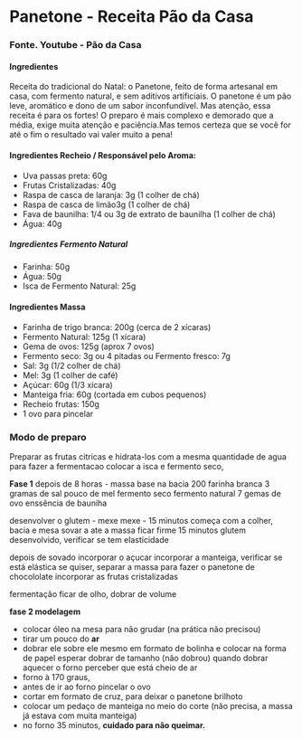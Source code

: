 # Panetone - Receita Pão da Casa
### Fonte. Youtube - Pão da Casa
#### Ingredientes
Receita do tradicional do Natal: o Panetone, feito de forma artesanal em casa, com fermento natural, e sem aditivos artificiais. 
O panetone é um pão leve, aromático e dono de um sabor inconfundível. Mas atenção, essa receita é para os fortes! O preparo é mais complexo e demorado que a média, exige muita atenção e paciência.Mas temos certeza que se você for até o fim o resultado vai valer muito a pena!

#### Ingredientes Recheio / Responsável pelo Aroma:
* Uva passas preta: 60g
* Frutas Cristalizadas: 40g
* Raspa de casca de laranja: 3g (1 colher de chá)
* Raspa de casca de limão3g (1 colher de chá)
* Fava de baunilha: 1/4 ou 3g de extrato de baunilha (1 colher de chá)
* Água: 40g

##### Ingredientes Fermento Natural
* Farinha: 50g
* Água: 50g
* Isca de Fermento Natural: 25g

#### Ingredientes Massa
* Farinha de trigo branca: 200g (cerca de 2 xícaras)
* Fermento Natural: 125g (1 xícara)
* Gema de ovos: 125g (aprox 7 ovos)
* Fermento seco: 3g ou 4 pitadas ou Fermento fresco: 7g
* Sal: 3g (1/2 colher de chá)
* Mel: 3g (1 colher de café)
* Açúcar: 60g (1/3 xícara)
* Manteiga fria: 60g (cortada em cubos pequenos)
* Recheio frutas: 150g
* 1 ovo para pincelar

### Modo de preparo
Preparar as frutas citricas e hidrata-los com a mesma quantidade de agua
para fazer a fermentacao colocar a isca e fermento seco, 

**Fase 1**
depois de 8 horas - massa base
na bacia
200 farinha branca
3 gramas de sal
pouco de mel
fermento seco
fermento natural
7 gemas de ovo
enssência de bauniha

desenvolver o glutem - mexe mexe - 15 minutos
começa com a colher, bacia e mesa
sovar a ate a massa ficar firme
15 minutos glutem desenvolvido, verificar se tem elasticidade

depois de sovado
incorporar o açucar
incorporar a manteiga, verificar se está elástica
se quiser, separar a massa para fazer o panetone de chocololate
incorporar as frutas cristalizadas

fermentação ficar de olho, dobrar de volume

**fase 2 modelagem**
* colocar óleo na mesa para não grudar (na prática não precisou)
* tirar um pouco do **ar**
* dobrar ele sobre ele mesmo
em formato de bolinha e colocar na forma de papel
esperar dobrar de tamanho (não dobrou)
quando dobrar aquecer o forno
perceber que está cheio de ar
* forno à 170 graus, 
* antes de ir ao forno pincelar o ovo
* cortar em formato de cruz, para deixar o panetone brilhoto
* colocar um pedaço de manteiga no meio do corte (não precisa, a massa já estava com muita manteiga)
* no forno 35 minutos, **cuidado para não queimar.**
